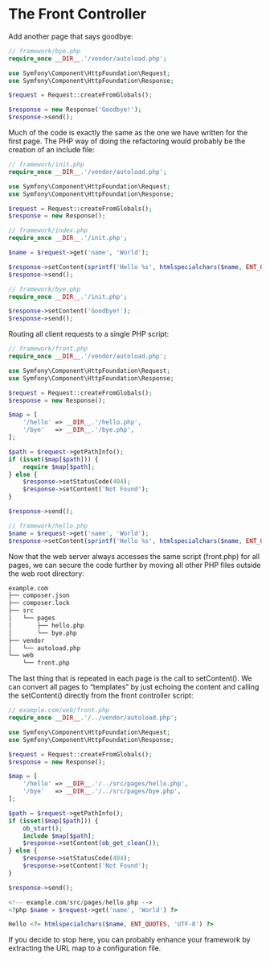 # The Front Controller

Add another page that says goodbye:

```php
// framework/bye.php
require_once __DIR__.'/vendor/autoload.php';

use Symfony\Component\HttpFoundation\Request;
use Symfony\Component\HttpFoundation\Response;

$request = Request::createFromGlobals();

$response = new Response('Goodbye!');
$response->send();
```

Much of the code is exactly the same as the one we have written for the first page.
The PHP way of doing the refactoring would probably be the creation of an include file:

```php
// framework/init.php
require_once __DIR__.'/vendor/autoload.php';

use Symfony\Component\HttpFoundation\Request;
use Symfony\Component\HttpFoundation\Response;

$request = Request::createFromGlobals();
$response = new Response();
```

```php
// framework/index.php
require_once __DIR__.'/init.php';

$name = $request->get('name', 'World');

$response->setContent(sprintf('Hello %s', htmlspecialchars($name, ENT_QUOTES, 'UTF-8')));
$response->send();
```

```php
// framework/bye.php
require_once __DIR__.'/init.php';

$response->setContent('Goodbye!');
$response->send();
```

Routing all client requests to a single PHP script:

```php
// framework/front.php
require_once __DIR__.'/vendor/autoload.php';

use Symfony\Component\HttpFoundation\Request;
use Symfony\Component\HttpFoundation\Response;

$request = Request::createFromGlobals();
$response = new Response();

$map = [
    '/hello' => __DIR__.'/hello.php',
    '/bye'   => __DIR__.'/bye.php',
];

$path = $request->getPathInfo();
if (isset($map[$path])) {
    require $map[$path];
} else {
    $response->setStatusCode(404);
    $response->setContent('Not Found');
}

$response->send();
```

```php
// framework/hello.php
$name = $request->get('name', 'World');
$response->setContent(sprintf('Hello %s', htmlspecialchars($name, ENT_QUOTES, 'UTF-8')));
```

Now that the web server always accesses the same script (front.php) for all pages, we can secure the code 
further by moving all other PHP files outside the web root directory:

```bash
example.com
├── composer.json
├── composer.lock
├── src
│   └── pages
│       ├── hello.php
│       └── bye.php
├── vendor
│   └── autoload.php
└── web
    └── front.php
```

The last thing that is repeated in each page is the call to setContent(). We can convert all pages to 
“templates” by just echoing the content and calling the setContent() directly from the front controller 
script:

```php
// example.com/web/front.php
require_once __DIR__.'/../vendor/autoload.php';

use Symfony\Component\HttpFoundation\Request;
use Symfony\Component\HttpFoundation\Response;

$request = Request::createFromGlobals();
$response = new Response();

$map = [
    '/hello' => __DIR__.'/../src/pages/hello.php',
    '/bye'   => __DIR__.'/../src/pages/bye.php',
];

$path = $request->getPathInfo();
if (isset($map[$path])) {
    ob_start();
    include $map[$path];
    $response->setContent(ob_get_clean());
} else {
    $response->setStatusCode(404);
    $response->setContent('Not Found');
}

$response->send();
```

```php
<!-- example.com/src/pages/hello.php -->
<?php $name = $request->get('name', 'World') ?>

Hello <?= htmlspecialchars($name, ENT_QUOTES, 'UTF-8') ?>
```

If you decide to stop here, you can probably enhance your framework by extracting the URL map to a 
configuration file.
